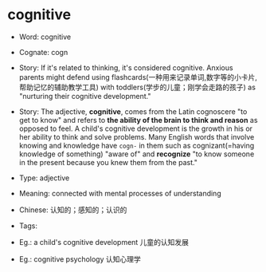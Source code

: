 # cognitive

- Word: cognitive
- Cognate: cogn
- Story: If it's related to thinking, it's considered cognitive. Anxious parents might defend using flashcards(一种用来记录单词,数字等的小卡片,帮助记忆的辅助教学工具) with toddlers(学步的儿童；刚学会走路的孩子) as "nurturing their cognitive development."
- Story: The adjective, **cognitive**, comes from the Latin cognoscere "to get to know" and refers to **the ability of the brain to think and reason** as opposed to feel. A child's cognitive development is the growth in his or her ability to think and solve problems. Many English words that involve knowing and knowledge have `cogn-` in them such as cognizant(=having knowledge of something) "aware of" and **recognize** "to know someone in the present because you knew them from the past."

- Type: adjective
- Meaning: connected with mental processes of understanding
- Chinese: 认知的；感知的；认识的
- Tags: 
- Eg.: a child's cognitive development 儿童的认知发展
- Eg.: cognitive psychology 认知心理学

